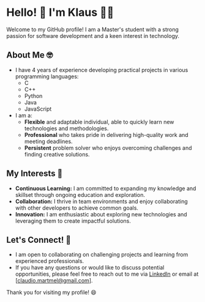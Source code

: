 # Hello! 👋 I'm Klaus 👨‍💻

Welcome to my GitHub profile! I am a Master's student with a strong passion for software development and a keen interest in technology.

## About Me 🤓

* I have 4 years of experience developing practical projects in various programming languages:
    * C
    * C++
    * Python
    * Java
    * JavaScript
* I am a:
    * **Flexible** and adaptable individual, able to quickly learn new technologies and methodologies.
    * **Professional** who takes pride in delivering high-quality work and meeting deadlines.
    * **Persistent** problem solver who enjoys overcoming challenges and finding creative solutions.

## My Interests 🚀

* **Continuous Learning:** I am committed to expanding my knowledge and skillset through ongoing education and exploration.
* **Collaboration:** I thrive in team environments and enjoy collaborating with other developers to achieve common goals.
* **Innovation:** I am enthusiastic about exploring new technologies and leveraging them to create impactful solutions.

## Let's Connect! 🤝

* I am open to collaborating on challenging projects and learning from experienced professionals.
* If you have any questions or would like to discuss potential opportunities, please feel free to reach out to me via [LinkedIn](https://www.linkedin.com/in/claudio-mart%C3%ADnez-melero/) or email at [claudio.martmel@gmail.com].

Thank you for visiting my profile! 😄
